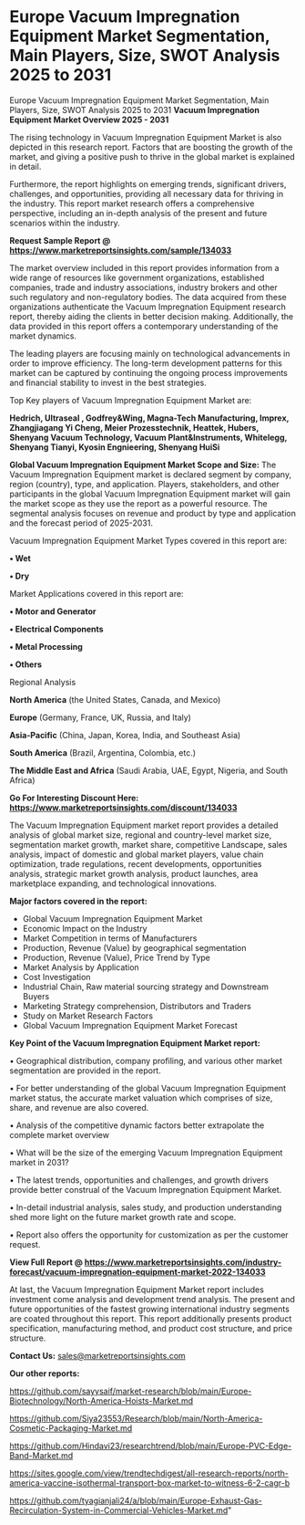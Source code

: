 # Europe Vacuum Impregnation Equipment Market Segmentation, Main Players, Size, SWOT Analysis 2025 to 2031
Europe Vacuum Impregnation Equipment Market Segmentation, Main Players, Size, SWOT Analysis 2025 to 2031
<Strong> Vacuum Impregnation Equipment Market Overview 2025 - 2031</strong>

The rising technology in Vacuum Impregnation Equipment Market is also depicted in this research report. Factors that are boosting the growth of the market, and giving a positive push to thrive in the global market is explained in detail.

Furthermore, the report highlights on emerging trends, significant drivers, challenges, and opportunities, providing all necessary data for thriving in the industry. This report market research offers a comprehensive perspective, including an in-depth analysis of the present and future scenarios within the industry.

<strong>Request Sample Report @ <a href=https://www.marketreportsinsights.com/sample/134033>https://www.marketreportsinsights.com/sample/134033</a></strong>

The market overview included in this report provides information from a wide range of resources like government organizations, established companies, trade and industry associations, industry brokers and other such regulatory and non-regulatory bodies. The data acquired from these organizations authenticate the Vacuum Impregnation Equipment research report, thereby aiding the clients in better decision making. Additionally, the data provided in this report offers a contemporary understanding of the market dynamics.

The leading players are focusing mainly on technological advancements in order to improve efficiency. The long-term development patterns for this market can be captured by continuing the ongoing process improvements and financial stability to invest in the best strategies.

Top Key players of Vacuum Impregnation Equipment Market are:

<strong>Hedrich, Ultraseal , Godfrey&Wing, Magna-Tech Manufacturing, Imprex, Zhangjiagang Yi Cheng, Meier Prozesstechnik, Heattek, Hubers, Shenyang Vacuum Technology, Vacuum Plant&Instruments, Whitelegg, Shenyang Tianyi, Kyosin Engnieering, Shenyang HuiSi</strong>

<strong><b>Global Vacuum Impregnation Equipment Market Scope and Size:</b></strong>
The Vacuum Impregnation Equipment market is declared segment by company, region (country), type, and application. Players, stakeholders, and other participants in the global Vacuum Impregnation Equipment market will gain the market scope as they use the report as a powerful resource. The segmental analysis focuses on revenue and product by type and application and the forecast period of 2025-2031.

Vacuum Impregnation Equipment Market Types covered in this report are:

<strong>• Wet

• Dry</strong>

Market Applications covered in this report are:

<strong>• Motor and Generator 

• Electrical Components

• Metal Processing 

• Others</strong> 

Regional Analysis

<strong>North America</strong> (the United States, Canada, and Mexico)

<strong>Europe</strong> (Germany, France, UK, Russia, and Italy)

<strong>Asia-Pacific</strong> (China, Japan, Korea, India, and Southeast Asia)

<strong>South America</strong> (Brazil, Argentina, Colombia, etc.)

<strong>The Middle East and Africa</strong> (Saudi Arabia, UAE, Egypt, Nigeria, and South Africa)

<strong>Go For Interesting Discount Here: <a href=https://www.marketreportsinsights.com/discount/134033>https://www.marketreportsinsights.com/discount/134033</a></strong>

The Vacuum Impregnation Equipment market report provides a detailed analysis of global market size, regional and country-level market size, segmentation market growth, market share, competitive Landscape, sales analysis, impact of domestic and global market players, value chain optimization, trade regulations, recent developments, opportunities analysis, strategic market growth analysis, product launches, area marketplace expanding, and technological innovations.

<strong><b>Major factors covered in the report:</b></strong>
<ul>
  <li>Global Vacuum Impregnation Equipment Market </li>
  <li>Economic Impact on the Industry</li>
  <li>Market Competition in terms of Manufacturers</li>
  <li>Production, Revenue (Value) by geographical segmentation</li>
  <li>Production, Revenue (Value), Price Trend by Type</li>
  <li>Market Analysis by Application</li>
  <li>Cost Investigation</li>
  <li>Industrial Chain, Raw material sourcing strategy and Downstream Buyers</li>
  <li>Marketing Strategy comprehension, Distributors and Traders</li>
  <li>Study on Market Research Factors</li>
  <li>Global Vacuum Impregnation Equipment Market Forecast</li>
</ul>

<strong><b>Key Point of the Vacuum Impregnation Equipment Market report:</b></strong>

• Geographical distribution, company profiling, and various other market segmentation are provided in the report.

• For better understanding of the global Vacuum Impregnation Equipment market status, the accurate market valuation which comprises of size, share, and revenue are also covered.

• Analysis of the competitive dynamic factors better extrapolate the complete market overview

• What will be the size of the emerging Vacuum Impregnation Equipment market in 2031?

• The latest trends, opportunities and challenges, and growth drivers provide better construal of the Vacuum Impregnation Equipment Market.

• In-detail industrial analysis, sales study, and production understanding shed more light on the future market growth rate and scope.

• Report also offers the opportunity for customization as per the customer request.

<strong><b>View Full Report @ <a href=https://www.marketreportsinsights.com/industry-forecast/vacuum-impregnation-equipment-market-2022-134033>https://www.marketreportsinsights.com/industry-forecast/vacuum-impregnation-equipment-market-2022-134033</a></b></strong>


At last, the Vacuum Impregnation Equipment Market report includes investment come analysis and development trend analysis. The present and future opportunities of the fastest growing international industry segments are coated throughout this report. This report additionally presents product specification, manufacturing method, and product cost structure, and price structure.

<strong>Contact Us:</strong>
sales@marketreportsinsights.com

<strong>Our other reports:</strong>

<a href=https://github.com/sayysaif/market-research/blob/main/Europe-Biotechnology/North-America-Hoists-Market.md>https://github.com/sayysaif/market-research/blob/main/Europe-Biotechnology/North-America-Hoists-Market.md</a>

<a href=https://github.com/Siya23553/Research/blob/main/North-America-Cosmetic-Packaging-Market.md>https://github.com/Siya23553/Research/blob/main/North-America-Cosmetic-Packaging-Market.md</a>

<a href=https://github.com/Hindavi23/researchtrend/blob/main/Europe-PVC-Edge-Band-Market.md>https://github.com/Hindavi23/researchtrend/blob/main/Europe-PVC-Edge-Band-Market.md</a>

<a href=https://sites.google.com/view/trendtechdigest/all-research-reports/north-america-vaccine-isothermal-transport-box-market-to-witness-6-2-cagr-b>https://sites.google.com/view/trendtechdigest/all-research-reports/north-america-vaccine-isothermal-transport-box-market-to-witness-6-2-cagr-b</a>

<a href=https://github.com/tyagianjali24/a/blob/main/Europe-Exhaust-Gas-Recirculation-System-in-Commercial-Vehicles-Market.md>https://github.com/tyagianjali24/a/blob/main/Europe-Exhaust-Gas-Recirculation-System-in-Commercial-Vehicles-Market.md</a>"
